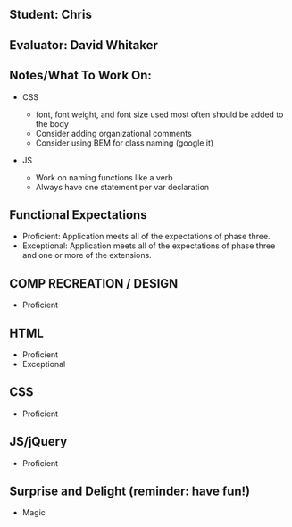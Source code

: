 ## Student: Chris
## Evaluator: David Whitaker
## Notes/What To Work On:

* CSS
  * font, font weight, and font size used most often should be added to the body 
  * Consider adding organizational comments
  * Consider using BEM for class naming (google it)

* JS
  * Work on naming functions like a verb
  * Always have one statement per var declaration

## Functional Expectations

* Proficient: Application meets all of the expectations of phase three.  
* Exceptional: Application meets all of the expectations of phase three and one or more of the extensions.  

## COMP RECREATION / DESIGN

* Proficient  

## HTML

* Proficient  
* Exceptional  

## CSS

* Proficient  

## JS/jQuery

* Proficient  

## Surprise and Delight (reminder: have fun!)

* Magic

